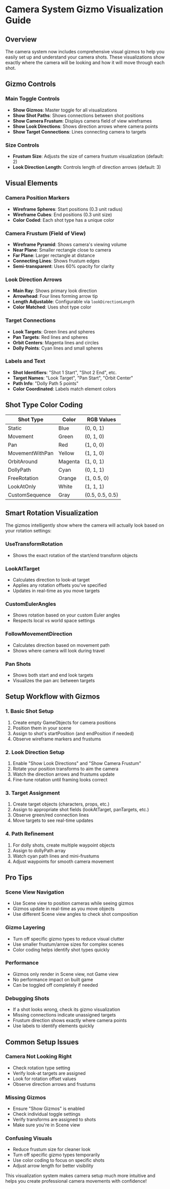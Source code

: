 # Camera System Gizmo Visualization Guide

## Overview
The camera system now includes comprehensive visual gizmos to help you easily set up and understand your camera shots. These visualizations show exactly where the camera will be looking and how it will move through each shot.

## Gizmo Controls

### **Main Toggle Controls**
- **Show Gizmos**: Master toggle for all visualizations
- **Show Shot Paths**: Shows connections between shot positions
- **Show Camera Frustum**: Displays camera field of view wireframes
- **Show Look Directions**: Shows direction arrows where camera points
- **Show Target Connections**: Lines connecting camera to targets

### **Size Controls**
- **Frustum Size**: Adjusts the size of camera frustum visualization (default: 2)
- **Look Direction Length**: Controls length of direction arrows (default: 3)

## Visual Elements

### **Camera Position Markers**
- **Wireframe Spheres**: Start positions (0.3 unit radius)
- **Wireframe Cubes**: End positions (0.3 unit size)
- **Color Coded**: Each shot type has a unique color

### **Camera Frustum (Field of View)**
- **Wireframe Pyramid**: Shows camera's viewing volume
- **Near Plane**: Smaller rectangle close to camera
- **Far Plane**: Larger rectangle at distance
- **Connecting Lines**: Shows frustum edges
- **Semi-transparent**: Uses 60% opacity for clarity

### **Look Direction Arrows**
- **Main Ray**: Shows primary look direction
- **Arrowhead**: Four lines forming arrow tip
- **Length Adjustable**: Configurable via `lookDirectionLength`
- **Color Matched**: Uses shot type color

### **Target Connections**
- **Look Targets**: Green lines and spheres
- **Pan Targets**: Red lines and spheres  
- **Orbit Centers**: Magenta lines and circles
- **Dolly Points**: Cyan lines and small spheres

### **Labels and Text**
- **Shot Identifiers**: "Shot 1 Start", "Shot 2 End", etc.
- **Target Names**: "Look Target", "Pan Start", "Orbit Center"
- **Path Info**: "Dolly Path 5 points"
- **Color Coordinated**: Labels match element colors

## Shot Type Color Coding

| Shot Type | Color | RGB Values |
|-----------|-------|------------|
| Static | Blue | (0, 0, 1) |
| Movement | Green | (0, 1, 0) |
| Pan | Red | (1, 0, 0) |
| MovementWithPan | Yellow | (1, 1, 0) |
| OrbitAround | Magenta | (1, 0, 1) |
| DollyPath | Cyan | (0, 1, 1) |
| FreeRotation | Orange | (1, 0.5, 0) |
| LookAtOnly | White | (1, 1, 1) |
| CustomSequence | Gray | (0.5, 0.5, 0.5) |

## Smart Rotation Visualization

The gizmos intelligently show where the camera will actually look based on your rotation settings:

### **UseTransformRotation**
- Shows the exact rotation of the start/end transform objects

### **LookAtTarget**
- Calculates direction to look-at target
- Applies any rotation offsets you've specified
- Updates in real-time as you move targets

### **CustomEulerAngles**
- Shows rotation based on your custom Euler angles
- Respects local vs world space settings

### **FollowMovementDirection**
- Calculates direction based on movement path
- Shows where camera will look during travel

### **Pan Shots**
- Shows both start and end look targets
- Visualizes the pan arc between targets

## Setup Workflow with Gizmos

### **1. Basic Shot Setup**
1. Create empty GameObjects for camera positions
2. Position them in your scene
3. Assign to shot's startPosition (and endPosition if needed)
4. Observe wireframe markers and frustums

### **2. Look Direction Setup**
1. Enable "Show Look Directions" and "Show Camera Frustum"
2. Rotate your position transforms to aim the camera
3. Watch the direction arrows and frustums update
4. Fine-tune rotation until framing looks correct

### **3. Target Assignment**
1. Create target objects (characters, props, etc.)
2. Assign to appropriate shot fields (lookAtTarget, panTargets, etc.)
3. Observe green/red connection lines
4. Move targets to see real-time updates

### **4. Path Refinement**
1. For dolly shots, create multiple waypoint objects
2. Assign to dollyPath array
3. Watch cyan path lines and mini-frustums
4. Adjust waypoints for smooth camera movement

## Pro Tips

### **Scene View Navigation**
- Use Scene view to position cameras while seeing gizmos
- Gizmos update in real-time as you move objects
- Use different Scene view angles to check shot composition

### **Gizmo Layering**
- Turn off specific gizmo types to reduce visual clutter
- Use smaller frustum/arrow sizes for complex scenes
- Color coding helps identify shot types quickly

### **Performance**
- Gizmos only render in Scene view, not Game view
- No performance impact on built game
- Can be toggled off completely if needed

### **Debugging Shots**
- If a shot looks wrong, check its gizmo visualization
- Missing connections indicate unassigned targets
- Frustum direction shows exactly where camera points
- Use labels to identify elements quickly

## Common Setup Issues

### **Camera Not Looking Right**
- Check rotation type setting
- Verify look-at targets are assigned
- Look for rotation offset values
- Observe direction arrows and frustums

### **Missing Gizmos**
- Ensure "Show Gizmos" is enabled
- Check individual toggle settings
- Verify transforms are assigned to shots
- Make sure you're in Scene view

### **Confusing Visuals**
- Reduce frustum size for cleaner look
- Turn off specific gizmo types temporarily
- Use color coding to focus on specific shots
- Adjust arrow length for better visibility

This visualization system makes camera setup much more intuitive and helps you create professional camera movements with confidence!
